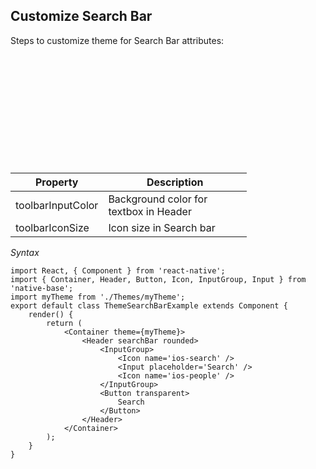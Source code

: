 ## Customize Search Bar

Steps to customize theme for Search Bar attributes:
<br />


<table>
  <thead>
    <tr style="border-style: hidden">
      <th style="border-style: hidden"><div style="background: url(https://docs.nativebase.io/docs/assets/iphone.png) no-repeat; padding: 63px 20px 100px 18px; width: 292px"><img src="{{('https://docs.nativebase.io/docs/assets/ios/guide/theme-search-bar.png')}}" alt="" /></div></th>
    </tr>
  </thead>
</table>

<table class = "table table-hover" style="width: 75%; ">
        <thead>
            <tr>
                <th>Property</th>
                <th>Description</th>
            </tr>
        </thead>
        <tbody>
            <tr>
                <td>toolbarInputColor</td>
                <td>Background color for textbox in Header</td>
            </tr>
            <tr>
                <td>toolbarIconSize</td>
                <td>Icon size in Search bar</td>
            </tr>
        </tbody>
    </table>


*Syntax*

<pre class="line-numbers"><code class="language-jsx">import React, { Component } from 'react-native';
import { Container, Header, Button, Icon, InputGroup, Input } from 'native-base';
import myTheme from './Themes/myTheme';
export default class ThemeSearchBarExample extends Component {
    render() {
        return (
            &lt;Container theme={myTheme}>
                &lt;Header searchBar rounded>
                    &lt;InputGroup>
                        &lt;Icon name='ios-search' />
                        &lt;Input placeholder='Search' />
                        &lt;Icon name='ios-people' />
                    &lt;/InputGroup>
                    &lt;Button transparent>
                        Search
                    &lt;/Button>
                &lt;/Header>
            &lt;/Container>
        );
    }
}</code></pre>
